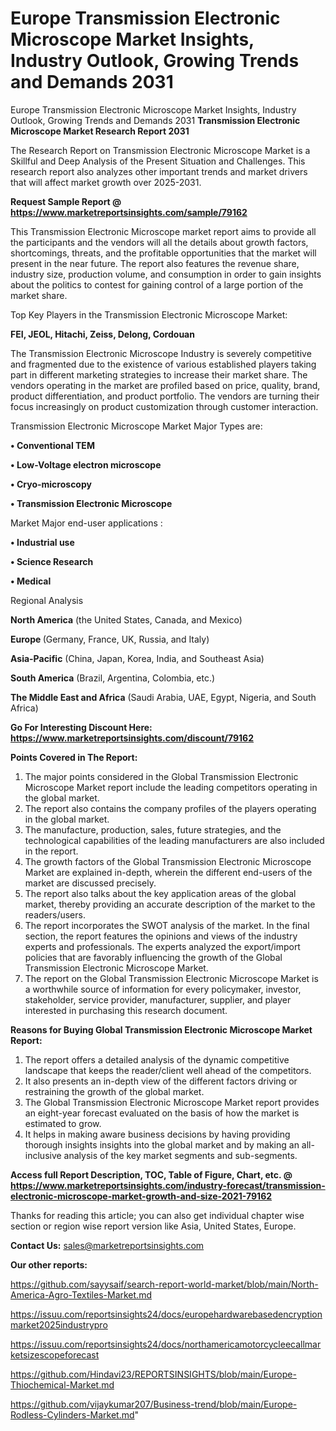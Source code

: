 # Europe Transmission Electronic Microscope Market Insights, Industry Outlook, Growing Trends and Demands 2031
Europe Transmission Electronic Microscope Market Insights, Industry Outlook, Growing Trends and Demands 2031
<strong>Transmission Electronic Microscope Market Research Report 2031</strong>

The Research Report on Transmission Electronic Microscope Market is a Skillful and Deep Analysis of the Present Situation and Challenges. This research report also analyzes other important trends and market drivers that will affect market growth over 2025-2031.

<strong>Request Sample Report @ <a href=https://www.marketreportsinsights.com/sample/79162>https://www.marketreportsinsights.com/sample/79162</a></strong>

This Transmission Electronic Microscope market report aims to provide all the participants and the vendors will all the details about growth factors, shortcomings, threats, and the profitable opportunities that the market will present in the near future. The report also features the revenue share, industry size, production volume, and consumption in order to gain insights about the politics to contest for gaining control of a large portion of the market share.

Top Key Players in the Transmission Electronic Microscope Market:

<strong>FEI, JEOL, Hitachi, Zeiss, Delong, Cordouan</strong>

The Transmission Electronic Microscope Industry is severely competitive and fragmented due to the existence of various established players taking part in different marketing strategies to increase their market share. The vendors operating in the market are profiled based on price, quality, brand, product differentiation, and product portfolio. The vendors are turning their focus increasingly on product customization through customer interaction.

Transmission Electronic Microscope Market Major Types are:

<strong>• Conventional TEM

• Low-Voltage electron microscope

• Cryo-microscopy

• Transmission Electronic Microscope</strong>

Market Major end-user applications :

<strong>• Industrial use

• Science Research

• Medical</strong>

Regional Analysis

</u><strong><b>North America</b></strong> (the United States, Canada, and Mexico)

<strong><b>Europe </b></strong>(Germany, France, UK, Russia, and Italy)

<strong><b>Asia-Pacific</b></strong> (China, Japan, Korea, India, and Southeast Asia)

<strong><b>South America</b></strong> (Brazil, Argentina, Colombia, etc.)

<strong><b>The Middle East and Africa</b></strong> (Saudi Arabia, UAE, Egypt, Nigeria, and South Africa)

<strong>Go For Interesting Discount Here: <a href=https://www.marketreportsinsights.com/discount/79162>https://www.marketreportsinsights.com/discount/79162</a></strong>

<strong>Points Covered in The Report:</strong>
<ol>
  <li>The major points considered in the Global Transmission Electronic Microscope Market report include the leading competitors operating in the global market.</li>
  <li>The report also contains the company profiles of the players operating in the global market.</li>
  <li>The manufacture, production, sales, future strategies, and the technological capabilities of the leading manufacturers are also included in the report.</li>
  <li>The growth factors of the Global Transmission Electronic Microscope Market are explained in-depth, wherein the different end-users of the market are discussed precisely.</li>
  <li>The report also talks about the key application areas of the global market, thereby providing an accurate description of the market to the readers/users.</li>
  <li>The report incorporates the SWOT analysis of the market. In the final section, the report features the opinions and views of the industry experts and professionals. The experts analyzed the export/import policies that are favorably influencing the growth of the Global Transmission Electronic Microscope Market.</li>
  <li>The report on the Global Transmission Electronic Microscope Market is a worthwhile source of information for every policymaker, investor, stakeholder, service provider, manufacturer, supplier, and player interested in purchasing this research document.</li>
</ol>
<strong>Reasons for Buying Global Transmission Electronic Microscope Market Report:</strong>

<ol>
  <li>The report offers a detailed analysis of the dynamic competitive landscape that keeps the reader/client well ahead of the competitors.</li>
  <li>It also presents an in-depth view of the different factors driving or restraining the growth of the global market.</li>
  <li>The Global Transmission Electronic Microscope Market report provides an eight-year forecast evaluated on the basis of how the market is estimated to grow.</li>
  <li>It helps in making aware business decisions by having providing thorough insights insights into the global market and by making an all-inclusive analysis of the key market segments and sub-segments.</li>
</ol>
<strong>Access full Report Description, TOC, Table of Figure, Chart, etc. @ <a href=https://www.marketreportsinsights.com/industry-forecast/transmission-electronic-microscope-market-growth-and-size-2021-79162>https://www.marketreportsinsights.com/industry-forecast/transmission-electronic-microscope-market-growth-and-size-2021-79162</a></strong>


Thanks for reading this article; you can also get individual chapter wise section or region wise report version like Asia, United States, Europe.

<strong>Contact Us:</strong>
sales@marketreportsinsights.com

<strong>Our other reports:</strong>

<a href=https://github.com/sayysaif/search-report-world-market/blob/main/North-America-Agro-Textiles-Market.md>https://github.com/sayysaif/search-report-world-market/blob/main/North-America-Agro-Textiles-Market.md</a>

<a href=https://issuu.com/reportsinsights24/docs/europehardwarebasedencryptionmarket2025industrypro>https://issuu.com/reportsinsights24/docs/europehardwarebasedencryptionmarket2025industrypro</a>

<a href=https://issuu.com/reportsinsights24/docs/northamericamotorcycleecallmarketsizescopeforecast>https://issuu.com/reportsinsights24/docs/northamericamotorcycleecallmarketsizescopeforecast</a>

<a href=https://github.com/Hindavi23/REPORTSINSIGHTS/blob/main/Europe-Thiochemical-Market.md>https://github.com/Hindavi23/REPORTSINSIGHTS/blob/main/Europe-Thiochemical-Market.md</a>

<a href=https://github.com/vijaykumar207/Business-trend/blob/main/Europe-Rodless-Cylinders-Market.md>https://github.com/vijaykumar207/Business-trend/blob/main/Europe-Rodless-Cylinders-Market.md</a>"
